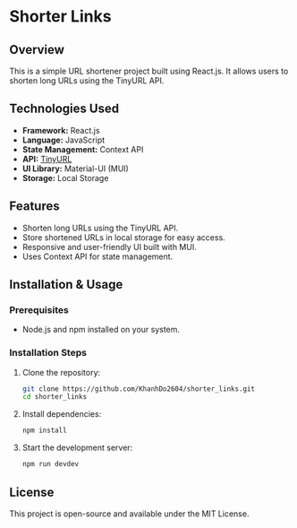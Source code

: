 # Shorter Links

## Overview

This is a simple URL shortener project built using React.js. It allows users to shorten long URLs using the TinyURL API.

## Technologies Used

-   **Framework:** React.js
-   **Language:** JavaScript
-   **State Management:** Context API
-   **API:** [TinyURL](https://tinyurl.com/app/dev)
-   **UI Library:** Material-UI (MUI)
-   **Storage:** Local Storage

## Features

-   Shorten long URLs using the TinyURL API.
-   Store shortened URLs in local storage for easy access.
-   Responsive and user-friendly UI built with MUI.
-   Uses Context API for state management.

## Installation & Usage

### Prerequisites

-   Node.js and npm installed on your system.

### Installation Steps

1. Clone the repository:
    ```bash
    git clone https://github.com/KhanhDo2604/shorter_links.git
    cd shorter_links
    ```
2. Install dependencies:
    ```bash
    npm install
    ```
3. Start the development server:
    ```bash
    npm run devdev
    ```

## License

This project is open-source and available under the MIT License.
